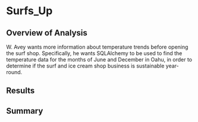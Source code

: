 # Surfs_Up
## Overview of Analysis 
W. Avey wants more information about temperature trends before opening the surf shop. Specifically, he wants SQLAlchemy to be used to find the temperature data for the months of June and December in Oahu, in order to determine if the surf and ice cream shop business is sustainable year-round. 
## Results 
## Summary 
